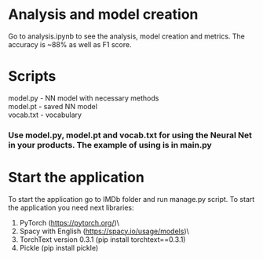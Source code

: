 # Analysis and model creation
Go to analysis.ipynb to see the analysis, model creation and metrics. The accuracy is ~88% as well as F1 score.

# Scripts
model.py - NN model with necessary methods\
model.pt - saved NN model\
vocab.txt - vocabulary

### Use model.py, model.pt and vocab.txt for using the Neural Net in your products. The example of using is in main.py

# Start the application
To start the application go to IMDb folder and run manage.py script. To start the application you need next libraries:
1) PyTorch (https://pytorch.org/)\
2) Spacy with English (https://spacy.io/usage/models)\
3) TorchText version 0.3.1 (pip install torchtext==0.3.1)
4) Pickle (pip install pickle)
